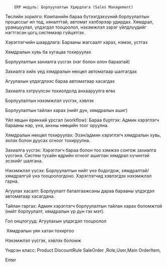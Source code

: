 		ERP модуль: Борлуулалтын Удирдлага (Sales Management) 
 Төслийн зорилго: Компанийн бараа бүтээгдэхүүний борлуулалтын процессыг ил тод, хяналттай, автомат хэлбэрээр удирдах. Хямдрал, урамшуулал, үлдэгдэл тооцоолол, нэхэмжлэл зэрэг үйлдлүүдийг нэгтгэсэн цогц системээр гүйцэтгэх. 

 Хэрэглэгчийн шаардлага: Барааны жагсаалт харах, нэмэх, устгах 

Хямдралын хувь ба хугацаа тохируулах 

Борлуулалтын захиалга үүсгэх (нэг болон олон бараатай) 

Захиалга хийх үед хямдралын нөхцөл автоматаар шалгагдах 

Агуулахын үлдэгдлээс бараа автоматаар хасагдах 

Захиалга хэтрүүлсэн тохиолдолд анхааруулга өгөх 

Борлуулалтын нэхэмжлэл үүсгэх, хэвлэх 

Борлуулалтын тайлан харах (нийт дүн, хямдралын ашиг) 

Үйл явцын ерөнхий урсгал (workflow): Бараа бүртгэх: Админ хэрэглэгч барааны нэр, үнэ, анхны нөөцийн тоог оруулна. 

Хямдралын нөхцөл тохируулах: Эзэн/админ хэрэглэгч хямдралын хувь, эхлэх болон дуусах огноог тохируулна. 

Захиалга үүсгэх: Хэрэглэгч бараа болон тоо хэмжээ сонгож захиалга үүсгэнэ. Систем тухайн өдрийн огноог ашиглан хямдрал хүчинтэй эсэхийг шалгана. 

Нэхэмжлэл үүсэх: Борлуулалтын нийт үнэ бодогдож, хямдралтай/хямдралгүй үнэ тооцоологдоно. Хэрэглэгчид хэвлэгдэх нэхэмжлэл гарна. 

Агуулах хасалт: Борлуулалт баталгаажсаны дараа барааны үлдэгдэл автоматаар хасагдана. 

Тайлан гаргах: Админ хэрэглэгч борлуулалтын тайлан харах боломжтой (нийт борлуулалт, хямдралын үр дүн гэх мэт). 

 Гол онцлогууд: Агуулахын үлдэгдэл тооцоолол 

️ Хямдралын уян хатан тохиргоо 

 Нэхэмжлэл үүсгэх, хэвлэх боломж 

 Үндсэн класс: Product  DiscountRule  SaleOrder ,Role,User,Main OrderItem,




Enter

